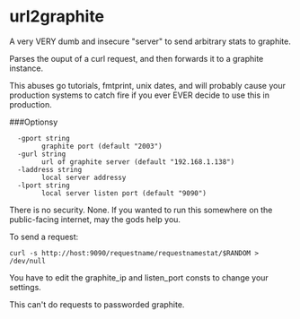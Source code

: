 # url2graphite
A very VERY dumb and insecure "server" to send arbitrary stats to graphite.

Parses the ouput of a curl request, and then forwards it to a graphite instance.  

This abuses go tutorials, fmtprint, unix dates,  and will probably cause your production systems to catch fire if you ever EVER decide to use this in production. 


###Optionsy
```
  -gport string
    	graphite port (default "2003")
  -gurl string
    	url of graphite server (default "192.168.1.138")
  -laddress string
    	local server addressy
  -lport string
    	local server listen port (default "9090")
```

There is no security. None. If you wanted to run this somewhere on the public-facing internet, may the gods help you. 

To send a request: 

```curl -s http://host:9090/requestname/requestnamestat/$RANDOM > /dev/null```

You have to edit the graphite_ip and listen_port consts to change your settings.

This can't do requests to passworded graphite.  
